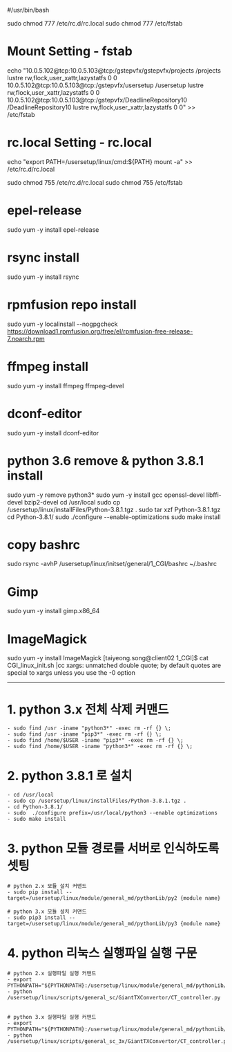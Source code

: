 #/usr/bin/bash

sudo chmod 777 /etc/rc.d/rc.local
sudo chmod 777 /etc/fstab

# Mount Setting - fstab

echo "10.0.5.102@tcp:10.0.5.103@tcp:/gstepvfx/gstepvfx/projects /projects lustre rw,flock,user_xattr,lazystatfs 0 0
10.0.5.102@tcp:10.0.5.103@tcp:/gstepvfx/usersetup /usersetup lustre rw,flock,user_xattr,lazystatfs 0 0
10.0.5.102@tcp:10.0.5.103@tcp:/gstepvfx/DeadlineRepository10 /DeadlineRepository10 lustre rw,flock,user_xattr,lazystatfs 0 0" >> /etc/fstab

# rc.local Setting - rc.local

echo "export PATH=/usersetup/linux/cmd:${PATH}
mount -a" >> /etc/rc.d/rc.local

sudo chmod 755 /etc/rc.d/rc.local
sudo chmod 755 /etc/fstab

# epel-release
sudo yum -y install epel-release

# rsync install
sudo yum -y install rsync

# rpmfusion repo install
sudo yum -y localinstall --nogpgcheck https://download1.rpmfusion.org/free/el/rpmfusion-free-release-7.noarch.rpm

# ffmpeg install
sudo yum -y install ffmpeg ffmpeg-devel

# dconf-editor 
sudo yum -y install dconf-editor

# python 3.6 remove & python 3.8.1 install
sudo yum -y remove python3*
sudo yum -y install gcc openssl-devel libffi-devel bzip2-devel
cd /usr/local
sudo cp /usersetup/linux/installFiles/Python-3.8.1.tgz .
sudo tar xzf Python-3.8.1.tgz
cd Python-3.8.1/
sudo ./configure --enable-optimizations
sudo make install

# copy bashrc
sudo rsync -avhP /usersetup/linux/initset/general/1_CGI/bashrc ~/.bashrc

# Gimp
sudo yum -y install gimp.x86_64

# ImageMagick
sudo yum -y install ImageMagick
[taiyeong.song@client02 1_CGI]$ cat CGI_linux_init.sh |cc
xargs: unmatched double quote; by default quotes are special to xargs unless you use the -0 option


---

# 1. python 3.x 전체 삭제 커맨드
    - sudo find /usr -iname "python3*" -exec rm -rf {} \;
    - sudo find /usr -iname "pip3*" -exec rm -rf {} \;
    - sudo find /home/$USER -iname "pip3*" -exec rm -rf {} \;
    - sudo find /home/$USER -iname "python3*" -exec rm -rf {} \;

# 2. python 3.8.1 로 설치
    - cd /usr/local
    - sudo cp /usersetup/linux/installFiles/Python-3.8.1.tgz .
    - cd Python-3.8.1/
    - sudo  ./configure prefix=/usr/local/python3 --enable optimizations
    - sudo make install

# 3. python 모듈 경로를 서버로 인식하도록 셋팅
    # python 2.x 모듈 설치 커맨드
    - sudo pip install --target=/usersetup/linux/module/general_md/pythonLib/py2 {module name}

    # python 3.x 모듈 설치 커맨드
    - sudo pip3 install --target=/usersetup/linux/module/general_md/pythonLib/py3 {module name}


# 4. python 리눅스 실행파일 실행 구문
    # python 2.x 실행파일 실행 커맨드
    - export PYTHONPATH="${PYTHONPATH}:/usersetup/linux/module/general_md/pythonLib/py2"
    - python /usersetup/linux/scripts/general_sc/GiantTXConvertor/CT_controller.py


    # python 3.x 실행파일 실행 커맨드
    - export PYTHONPATH="${PYTHONPATH}:/usersetup/linux/module/general_md/pythonLib/py3"
    - python /usersetup/linux/scripts/general_sc_3x/GiantTXConvertor/CT_controller.py
